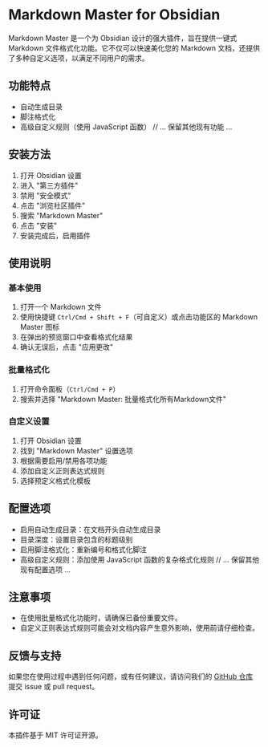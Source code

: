 # Markdown Master for Obsidian

Markdown Master 是一个为 Obsidian 设计的强大插件，旨在提供一键式 Markdown 文件格式化功能。它不仅可以快速美化您的 Markdown 文档，还提供了多种自定义选项，以满足不同用户的需求。

## 功能特点

- 自动生成目录
- 脚注格式化
- 高级自定义规则（使用 JavaScript 函数）
// ... 保留其他现有功能 ...

## 安装方法

1. 打开 Obsidian 设置
2. 进入 "第三方插件"
3. 禁用 "安全模式"
4. 点击 "浏览社区插件"
5. 搜索 "Markdown Master"
6. 点击 "安装"
7. 安装完成后，启用插件

## 使用说明

### 基本使用

1. 打开一个 Markdown 文件
2. 使用快捷键 `Ctrl/Cmd + Shift + F`（可自定义）或点击功能区的 Markdown Master 图标
3. 在弹出的预览窗口中查看格式化结果
4. 确认无误后，点击 "应用更改"

### 批量格式化

1. 打开命令面板（`Ctrl/Cmd + P`）
2. 搜索并选择 "Markdown Master: 批量格式化所有Markdown文件"

### 自定义设置

1. 打开 Obsidian 设置
2. 找到 "Markdown Master" 设置选项
3. 根据需要启用/禁用各项功能
4. 添加自定义正则表达式规则
5. 选择预定义格式化模板

## 配置选项

- 启用自动生成目录：在文档开头自动生成目录
- 目录深度：设置目录包含的标题级别
- 启用脚注格式化：重新编号和格式化脚注
- 高级自定义规则：添加使用 JavaScript 函数的复杂格式化规则
// ... 保留其他现有配置选项 ...

## 注意事项

- 在使用批量格式化功能时，请确保已备份重要文件。
- 自定义正则表达式规则可能会对文档内容产生意外影响，使用前请仔细检查。

## 反馈与支持

如果您在使用过程中遇到任何问题，或有任何建议，请访问我们的 [GitHub 仓库](https://github.com/baoyu0/MarkdownMaster) 提交 issue 或 pull request。

## 许可证

本插件基于 MIT 许可证开源。
